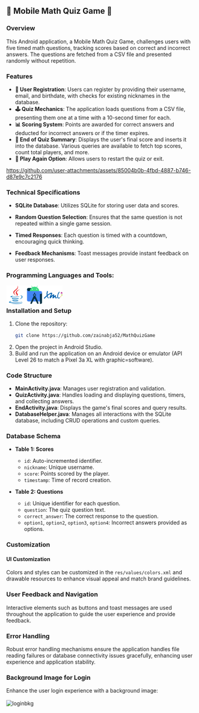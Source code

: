 ## 🎉 Mobile Math Quiz Game 🎉

### Overview
This Android application, a Mobile Math Quiz Game, challenges users with five timed math questions, tracking scores based on correct and incorrect answers. The questions are fetched from a CSV file and presented randomly without repetition.

### Features

- **📝 User Registration**: Users can register by providing their username, email, and birthdate, with checks for existing nicknames in the database.
- **🕹️ Quiz Mechanics**: The application loads questions from a CSV file, presenting them one at a time with a 10-second timer for each.
- **📊 Scoring System**: Points are awarded for correct answers and deducted for incorrect answers or if the timer expires.
- **🏁 End of Quiz Summary**: Displays the user's final score and inserts it into the database. Various queries are available to fetch top scores, count total players, and more.
- **🔄 Play Again Option**: Allows users to restart the quiz or exit.

https://github.com/user-attachments/assets/85004b0b-4fbd-4887-b746-d87e9c7c2176

### Technical Specifications

- **SQLite Database**: Utilizes SQLite for storing user data and scores.
- **Random Question Selection**: Ensures that the same question is not repeated within a single game session.
- **Timed Responses**: Each question is timed with a countdown, encouraging quick thinking.

- **Feedback Mechanisms**: Toast messages provide instant feedback on user responses.

### Programming Languages and Tools:
<img align="left" alt="Java" width="50px" src="https://raw.githubusercontent.com/devicons/devicon/master/icons/java/java-original.svg" /> <img align="left" alt="Android Studio" width="50px" src="https://raw.githubusercontent.com/devicons/devicon/master/icons/androidstudio/androidstudio-original.svg" /> <img align="left" alt="XML" width="50px" src="https://raw.githubusercontent.com/devicons/devicon/master/icons/xml/xml-original.svg" /> <br><br>

### Installation and Setup

1. Clone the repository:
    ```bash
    git clone https://github.com/zainabja52/MathQuizGame
    ```
2. Open the project in Android Studio.
3. Build and run the application on an Android device or emulator (API Level 26 to match a Pixel 3a XL with graphic=software).

### Code Structure
- **MainActivity.java**: Manages user registration and validation.
- **QuizActivity.java**: Handles loading and displaying questions, timers, and collecting answers.
- **EndActivity.java**: Displays the game's final scores and query results.
- **DatabaseHelper.java**: Manages all interactions with the SQLite database, including CRUD operations and custom queries.

### Database Schema

- **Table 1: Scores**
  - `id`: Auto-incremented identifier.
  - `nickname`: Unique username.
  - `score`: Points scored by the player.
  - `timestamp`: Time of record creation.

- **Table 2: Questions**
  - `id`: Unique identifier for each question.
  - `question`: The quiz question text.
  - `correct_answer`: The correct response to the question.
  - `option1`, `option2`, `option3`, `option4`: Incorrect answers provided as options. 

### Customization

#### UI Customization
Colors and styles can be customized in the `res/values/colors.xml` and drawable resources to enhance visual appeal and match brand guidelines.

### User Feedback and Navigation
Interactive elements such as buttons and toast messages are used throughout the application to guide the user experience and provide feedback.

### Error Handling
Robust error handling mechanisms ensure the application handles file reading failures or database connectivity issues gracefully, enhancing user experience and application stability.

### Background Image for Login
Enhance the user login experience with a background image: <br><br>
![loginbkg](https://github.com/user-attachments/assets/d4e95c2d-a090-4930-8980-9f9a47abd2c9)


